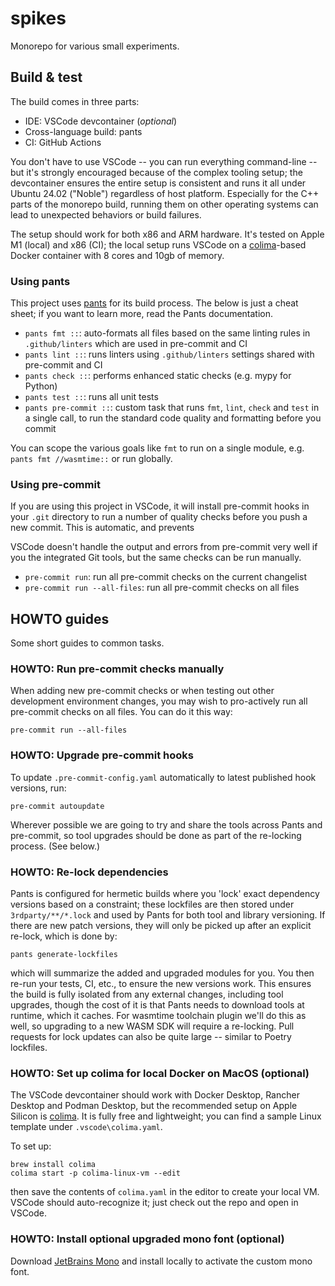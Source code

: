 # spikes

Monorepo for various small experiments.

## Build & test

The build comes in three parts:

- IDE: VSCode devcontainer (_optional_)
- Cross-language build: pants
- CI: GitHub Actions

You don't have to use VSCode -- you can run everything command-line -- but it's strongly encouraged because of the complex tooling setup; the devcontainer ensures the entire setup is consistent and runs it all under Ubuntu 24.02 ("Noble") regardless of host platform. Especially for the C++ parts of the monorepo build, running them on other operating systems can lead to unexpected behaviors or build failures.

The setup should work for both x86 and ARM hardware. It's tested on Apple M1 (local) and x86 (CI); the local setup runs VSCode on a [colima](https://github.com/abiosoft/colima)-based Docker container with 8 cores and 10gb of memory.

### Using pants

This project uses [pants](https://pantsbuild.org) for its build process. The below is just a cheat sheet; if you want to learn more, read the Pants documentation.

- `pants fmt ::`: auto-formats all files based on the same linting rules in `.github/linters` which are used in pre-commit and CI
- `pants lint ::`: runs linters using `.github/linters` settings shared with pre-commit and CI
- `pants check ::`: performs enhanced static checks (e.g. mypy for Python)
- `pants test ::`: runs all unit tests
- `pants pre-commit ::`: custom task that runs `fmt`, `lint`, `check` and `test` in a single call, to run the standard code quality and formatting before you commit

You can scope the various goals like `fmt` to run on a single module, e.g. `pants fmt //wasmtime::` or run globally.

### Using pre-commit

If you are using this project in VSCode, it will install pre-commit hooks in your `.git` directory to run a number of quality checks before you push a new commit. This is automatic, and prevents

VSCode doesn't handle the output and errors from pre-commit very well if you the integrated Git tools, but the same checks can be run manually.

- `pre-commit run`: run all pre-commit checks on the current changelist
- `pre-commit run --all-files`: run all pre-commit checks on all files

## HOWTO guides

Some short guides to common tasks.

### HOWTO: Run pre-commit checks manually

When adding new pre-commit checks or when testing out other development environment changes, you may wish to pro-actively run all pre-commit checks on all files. You can do it this way:

```shell
pre-commit run --all-files
```

### HOWTO: Upgrade pre-commit hooks

To update `.pre-commit-config.yaml` automatically to latest published hook versions, run:

```shell
pre-commit autoupdate
```

Wherever possible we are going to try and share the tools across Pants and pre-commit, so tool upgrades should be done as part of the re-locking process. (See below.)

### HOWTO: Re-lock dependencies

Pants is configured for hermetic builds where you 'lock' exact dependency versions based on a constraint; these lockfiles are then stored under `3rdparty/**/*.lock` and used by Pants for both tool and library versioning. If there are new patch versions, they will only be picked up after an explicit re-lock, which is done by:

```shell
pants generate-lockfiles
```

which will summarize the added and upgraded modules for you. You then re-run your tests, CI, etc., to ensure the new versions work. This ensures the build is fully isolated from any external changes, including tool upgrades, though the cost of it is that Pants needs to download tools at runtime, which it caches. For wasmtime toolchain plugin we'll do this as well, so upgrading to a new WASM SDK will require a re-locking. Pull requests for lock updates can also be quite large -- similar to Poetry lockfiles.

### HOWTO: Set up colima for local Docker on MacOS (optional)

The VSCode devcontainer should work with Docker Desktop, Rancher Desktop and Podman Desktop, but the recommended setup on Apple Silicon is [colima](https://github.com/abiosoft/colima). It is fully free and lightweight; you can find a sample Linux template under `.vscode\colima.yaml`.

To set up:

```shell
brew install colima
colima start -p colima-linux-vm --edit
```

then save the contents of `colima.yaml` in the editor to create your local VM. VSCode should auto-recognize it; just check out the repo and open in VSCode.

### HOWTO: Install optional upgraded mono font (optional)

Download [JetBrains Mono](https://www.jetbrains.com/lp/mono/) and install locally to activate the custom mono font.
